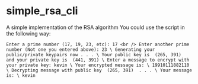 # simple_rsa_cli
A simple implementation of the RSA algorithm
You could use the script in the following way:

`
Enter a prime number (17, 19, 23, etc): 17 <br />
Enter another prime number (Not one you entered above): 23 \
Generating your public/private keypairs now . . . \
Your public key is  (265, 391)  and your private key is  (441, 391) \
Enter a message to encrypt with your private key: kevin \
Your encrypted message is: \
19910111882110 \
Decrypting message with public key  (265, 391)  . . . \
Your message is: \
kevin
`

